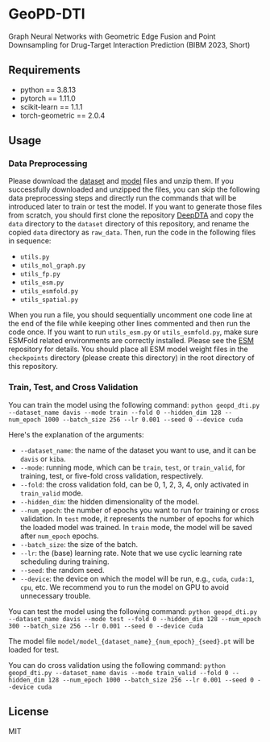 # GeoPD-DTI
Graph Neural Networks with Geometric Edge Fusion and Point Downsampling for Drug-Target Interaction Prediction (BIBM 2023, Short)

## Requirements
* python == 3.8.13
* pytorch == 1.11.0
* scikit-learn == 1.1.1
* torch-geometric == 2.0.4

## Usage

### Data Preprocessing
Please download the [dataset](https://drive.google.com/file/d/1IR-T8ehx0Uy7izxnOS8EM71OocL-mC3Z/view?usp=drive_link) and [model](https://drive.google.com/file/d/1Y7bAdPmkY_a61ixDoBTRxWgVmY9tFNIy/view?usp=drive_link) files and unzip them. If you successfully downloaded and unzipped the files, you can skip the following data preprocessing steps and directly run the commands that will be introduced later to train or test the model. If you want to generate those files from scratch, you should first clone the repository [DeepDTA](https://github.com/hkmztrk/DeepDTA/tree/master) and copy the `data` directory to the `dataset` directory of this repository, and rename the copied `data` directory as `raw_data`. Then, run the code in the following files in sequence:

* `utils.py`
* `utils_mol_graph.py`
* `utils_fp.py`
* `utils_esm.py`
* `utils_esmfold.py`
* `utils_spatial.py`

When you run a file, you should sequentially uncomment one code line at the end of the file while keeping other lines commented and then run the code once. If you want to run `utils_esm.py` or `utils_esmfold.py`, make sure ESMFold related environments are correctly installed. Please see the [ESM](https://github.com/facebookresearch/esm) repository for details. You should place all ESM model weight files in the `checkpoints` directory (please create this directory) in the root directory of this repository.

### Train, Test, and Cross Validation
You can train the model using the following command:
`python geopd_dti.py --dataset_name davis --mode train --fold 0 --hidden_dim 128 --num_epoch 1000 --batch_size 256 --lr 0.001 --seed 0 --device cuda`

Here's the explanation of the arguments:
* `--dataset_name`: the name of the dataset you want to use, and it can be `davis` or `kiba`.
* `--mode`: running mode, which can be `train`, `test`, or `train_valid`, for training, test, or five-fold cross validation, respectively.
* `--fold`: the cross validation fold, can be 0, 1, 2, 3, 4, only activated in `train_valid` mode.
* `--hidden_dim`: the hidden dimensionality of the model.
* `--num_epoch`: the number of epochs you want to run for training or cross validation. In `test` mode, it represents the number of epochs for which the loaded model was trained. In `train` mode, the model will be saved after `num_epoch` epochs.
* `--batch_size`: the size of the batch.
* `--lr`: the (base) learning rate. Note that we use cyclic learning rate scheduling during training.
* `--seed`: the random seed.
* `--device`: the device on which the model will be run, e.g., `cuda`, `cuda:1`, `cpu`, etc. We recommend you to run the model on GPU to avoid unnecessary trouble.

You can test the model using the following command:
`python geopd_dti.py --dataset_name davis --mode test --fold 0 --hidden_dim 128 --num_epoch 300 --batch_size 256 --lr 0.001 --seed 0 --device cuda`

The model file `model/model_{dataset_name}_{num_epoch}_{seed}.pt` will be loaded for test.

You can do cross validation using the following command:
`python geopd_dti.py --dataset_name davis --mode train_valid --fold 0 --hidden_dim 128 --num_epoch 1000 --batch_size 256 --lr 0.001 --seed 0 --device cuda`

## License
MIT
